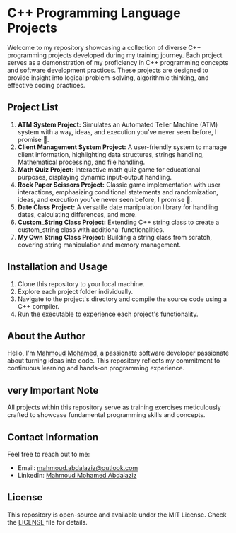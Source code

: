 # C++ Programming Language Projects

Welcome to my repository showcasing a collection of diverse C++ programming projects developed during my training journey. Each project serves as a demonstration of my proficiency in C++ programming concepts and software development practices. These projects are designed to provide insight into logical problem-solving, algorithmic thinking, and effective coding practices.

## Project List

1. **ATM System Project:** Simulates an Automated Teller Machine (ATM) system with a way, ideas, and execution you've never seen before, I promise 🫶.
2. **Client Management System Project:** A user-friendly system to manage client information, highlighting data structures, strings handling, Mathematical processing, and file handling.
3. **Math Quiz Project:** Interactive math quiz game for educational purposes, displaying dynamic input-output handling.
4. **Rock Paper Scissors Project:** Classic game implementation with user interactions, emphasizing conditional statements and randomization, ideas, and execution you've never seen before, I promise 🫶.
5. **Date Class Project:** A versatile date manipulation library for handling dates, calculating differences, and more.
6. **Custom_String Class Project:** Extending C++ string class to create a custom_string class with additional functionalities.
7. **My Own String Class Project:** Building a string class from scratch, covering string manipulation and memory management.

## Installation and Usage

1. Clone this repository to your local machine.
2. Explore each project folder individually.
3. Navigate to the project's directory and compile the source code using a C++ compiler.
4. Run the executable to experience each project's functionality.

## About the Author

Hello, I'm [Mahmoud Mohamed](https://www.linkedin.com/in/mahmoud-mohamed-abd/), a passionate software developer passionate about turning ideas into code. This repository reflects my commitment to continuous learning and hands-on programming experience.

## very Important Note

All projects within this repository serve as training exercises meticulously crafted to showcase fundamental programming skills and concepts.

## Contact Information

Feel free to reach out to me:
- Email: mahmoud.abdalaziz@outlook.com
- LinkedIn: [Mahmoud Mohamed Abdalaziz](https://www.linkedin.com/in/mahmoud-mohamed-abd/)

## License

This repository is open-source and available under the MIT License. Check the [LICENSE](LICENSE) file for details.
